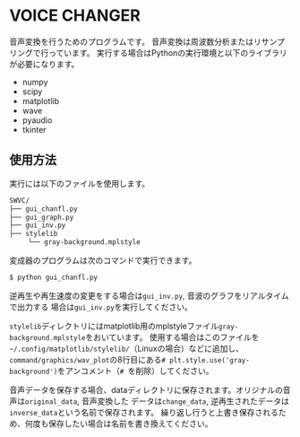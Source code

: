 # VOICE CHANGER
音声変換を行うためのプログラムです。
音声変換は周波数分析またはリサンプリングで行っています。
実行する場合はPythonの実行環境と以下のライブラリが必要になります。
- numpy
- scipy
- matplotlib
- wave
- pyaudio
- tkinter

## 使用方法
実行には以下のファイルを使用します。
```bash
SWVC/
├── gui_chanfl.py
├── gui_graph.py
├── gui_inv.py
├── stylelib
　   └── gray-background.mplstyle
```

変成器のプログラムは次のコマンドで実行できます。
```bash
$ python gui_chanfl.py 

```
逆再生や再生速度の変更をする場合は`gui_inv.py`, 音波のグラフをリアルタイムで出力する
場合は`gui_inv.py`を実行してください。

`stylelib`ディレクトリにはmatplotlib用のmplstyleファイル`gray-background.mplstyle`をおいています。
使用する場合はこのファイルを`~/.config/matplotlib/stylelib/`（Linuxの場合）などに追加し、
`command/graphics/wav_plot`の8行目にある`# plt.style.use('gray-background')`をアンコメント（`# `を削除）してください。

音声データを保存する場合、dataディレクトリに保存されます。オリジナルの音声は`original_data`, 音声変換した
データは`change_data`, 逆再生されたデータは`inverse_data`という名前で保存されます。
繰り返し行うと上書き保存されるため、何度も保存したい場合は名前を書き換えてください。
